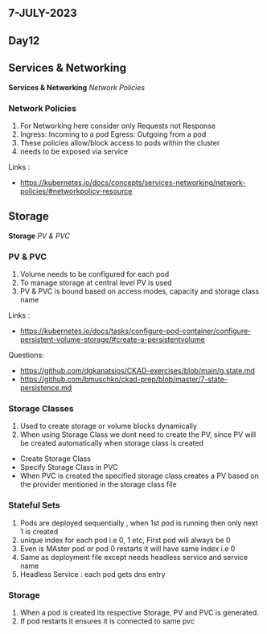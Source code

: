 ## 7-JULY-2023

## Day12

## Services & Networking

**Services & Networking** *Network Policies*

### Network Policies
1. For Networking here consider only Requests not Response
2. Ingress: Incoming to a pod Egress: Outgoing from a pod
3. These policies allow/block access to pods within the cluster
4. needs to be exposed via service 


Links :
- https://kubernetes.io/docs/concepts/services-networking/network-policies/#networkpolicy-resource


## Storage

**Storage** *PV & PVC*

### PV & PVC

 1. Volume needs to be  configured for each pod
 2.  To manage storage at central level PV is used
 3. PV & PVC is bound based on access modes, capacity and storage class name

Links :
- https://kubernetes.io/docs/tasks/configure-pod-container/configure-persistent-volume-storage/#create-a-persistentvolume

Questions: 
- https://github.com/dgkanatsios/CKAD-exercises/blob/main/g.state.md
- https://github.com/bmuschko/ckad-prep/blob/master/7-state-persistence.md

### Storage Classes
1. Used to create storage or volume blocks dynamically
2. When using Storage Class we dont need to create the PV, since PV will be created automatically when storage class is created 
- Create Storage Class
- Specify Storage Class in PVC
- When PVC is created the specified storage class creates a PV based on the provider mentioned in the storage class file

### Stateful Sets
1. Pods are deployed sequentially , when 1st pod is running then only next 1 is created
2. unique index for each pod i.e 0, 1 etc, First pod will always be 0
3. Even is MAster pod or pod 0 restarts it will have same index i.e 0
4. Same as deployment file except needs headless service and service name
5. Headless Service : each pod gets dns entry
 ### Storage 
 1. When a pod is created its respective Storage, PV and PVC is generated.
 2. If pod restarts it ensures it is connected to same pvc


 
